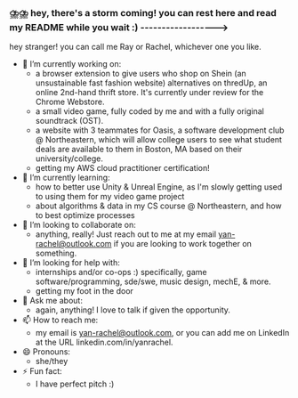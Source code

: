 ### ⛈️⛈️ hey, there's a storm coming! you can rest here and read my README while you wait :) ------------------>


hey stranger! you can call me Ray or Rachel, whichever one you like. 

- 🔭 I’m currently working on:
  - a browser extension to give users who shop on Shein (an unsustainable fast fashion website) alternatives on thredUp, an online 2nd-hand thrift store. It's currently under review for the Chrome Webstore.
  - a small video game, fully coded by me and with a fully original soundtrack (OST).
  - a website with 3 teammates for Oasis, a software development club @ Northeastern, which will allow college users to see what student deals are available to them in Boston, MA based on their university/college.
  - getting my AWS cloud practitioner certification!
- 🌱 I’m currently learning:
  - how to better use Unity & Unreal Engine, as I'm slowly getting used to using them for my video game project
  - about algorithms & data in my CS course @ Northeastern, and how to best optimize processes
- 👯 I’m looking to collaborate on:
  - anything, really! Just reach out to me at my email yan-rachel@outlook.com if you are looking to work together on something.
- 🤔 I’m looking for help with:
  - internships and/or co-ops :) specifically, game software/programming, sde/swe, music design, mechE, & more.
  - getting my foot in the door
- 💬 Ask me about:
  - again, anything! I love to talk if given the opportunity.
- 📫 How to reach me:
  - my email is yan-rachel@outlook.com, or you can add me on LinkedIn at the URL linkedin.com/in/yanrachel.
- 😄 Pronouns:
  - she/they
- ⚡ Fun fact:
  - I have perfect pitch :)
